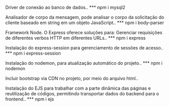 Driver de conexão ao banco de dados..
*** npm i mysql2

Analisador de corpo da mensagem, pode analisar o corpo da solicitação do cliente baseado em string em um objeto JavaScript..
*** npm i body-parser

Framework Node. O Express oferece soluções para: Gerenciar requisições de diferentes verbos HTTP em diferentes URLs..
*** npm i express

Instalação do express-session para gerenciamento de sessões de acesso..
*** npm i express-session

Instalação do nodemon, para atualização automático do projeto..
*** npm i nodemon

Incluir bootstrap via CDN no projeto, por meio do arquivo html..

Instalação do EJS para trabalhar com a parte dinâmica das páginas e reutilização de códigos, permitindo transportar dados do backend para o frontend..
*** npm i ejs

